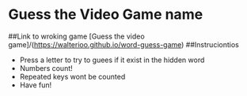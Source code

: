 # Guess the Video Game name
##Link to wroking game
[Guess the video game]/(https://walterioo.github.io/word-guess-game)
##Instruciontios
* Press a letter to try to guees if it exist in the hidden word
* Numbers count! 
* Repeated keys wont be counted
* Have fun!
